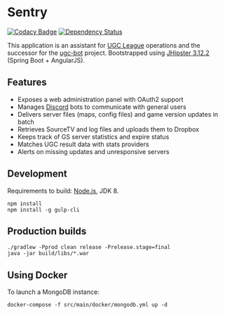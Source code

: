 # Sentry

[![Codacy Badge](https://api.codacy.com/project/badge/Grade/cc33fe55d2454684bc537690e4cda0a1)](https://www.codacy.com/app/quanticc/sentry?utm_source=github.com&utm_medium=referral&utm_content=quanticc/sentry&utm_campaign=badger) [![Dependency Status](https://www.versioneye.com/user/projects/587fb1b6e25f59002c91bcd5/badge.svg)](https://www.versioneye.com/user/projects/587fb1b6e25f59002c91bcd5)

This application is an assistant for [UGC League][] operations and the successor for the [ugc-bot][] project.
Bootstrapped using [JHipster 3.12.2][] (Spring Boot + AngularJS).

## Features

- Exposes a web administration panel with OAuth2 support
- Manages [Discord][] bots to communicate with general users
- Delivers server files (maps, config files) and game version updates in batch
- Retrieves SourceTV and log files and uploads them to Dropbox
- Keeps track of GS server statistics and expire status
- Matches UGC result data with stats providers
- Alerts on missing updates and unresponsive servers

## Development

Requirements to build: [Node.js][], JDK 8.

    npm install
    npm install -g gulp-cli
    
## Production builds

    ./gradlew -Pprod clean release -Prelease.stage=final
    java -jar build/libs/*.war
    
## Using Docker

To launch a MongoDB instance:

    docker-compose -f src/main/docker/mongodb.yml up -d

[UGC League]: http://www.ugcleague.com/
[ugc-bot]: https://github.com/quanticc/ugc-bot-redux
[Discord]: https://discordapp.com/

[JHipster 3.12.2]: https://jhipster.github.io/documentation-archive/v3.12.2
[Node.js]: https://nodejs.org/
